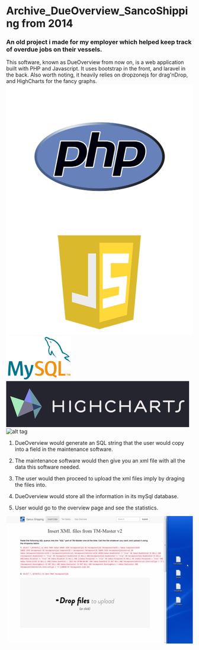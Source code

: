 # Archive_DueOverview_SancoShipping from 2014
### An old project i made for my employer which helped keep track of overdue jobs on their vessels.

This software, known as DueOverview from now on, is a web application built with PHP and Javascript.
It uses bootstrap in the front, and laravel in the back. 
Also worth noting, it heavily relies on dropzonejs for drag'nDrop, and HighCharts for the fancy graphs.
![alt tag](readme/php-logo.png)![alt tag](readme/javascript-logo.png)![alt tag](readme/logo-mysql.png)
![alt tag](readme/highcharts-logo.png)![alt tag](readme/dropzone-logo.png)


1. DueOverview would generate an SQL string that the user would copy into a field in the maintenance software.

2. The maintenance software would then give you an xml file with all the data this software needed.

3. The user would then proceed to upload the xml files imply by draging the files into.

4. DueOverview would store all the information in its mySql database.

5. User would go to the overview page and see the statistics. 

![alt tag](readme/6cbb3bd0-e564-4458-8cbc-f8c53afb7ec4.gif)
